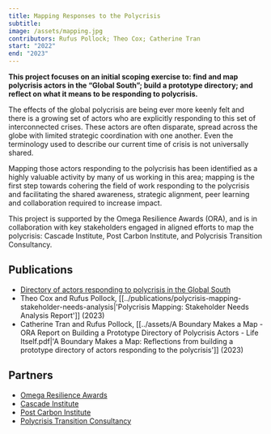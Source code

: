 ```yaml
---
title: Mapping Responses to the Polycrisis
subtitle: 
image: /assets/mapping.jpg
contributors: Rufus Pollock; Theo Cox; Catherine Tran
start: "2022"
end: "2023"
---
```

**This project focuses on an initial scoping exercise to: find and map polycrisis actors in the “Global South”; build a prototype directory; and reflect on what it means to be responding to polycrisis.** 

The effects of the global polycrisis are being ever more keenly felt and there is a growing set of actors who are explicitly responding to this set of interconnected crises. These actors are often disparate, spread across the globe with limited strategic coordination with one another. Even the terminology used to describe our current time of crisis is not universally shared. 

Mapping those actors responding to the polycrisis has been identified as a highly valuable activity by many of us working in this area; mapping is the first step towards cohering the field of work responding to the polycrisis and facilitating the shared awareness, strategic alignment, peer learning and collaboration required to increase impact.

This project is supported by the Omega Resilience Awards (ORA), and is in collaboration with key stakeholders engaged in aligned efforts to map the polycrisis: Cascade Institute, Post Carbon Institute, and Polycrisis Transition Consultancy.

## Publications

- [Directory of actors responding to polycrisis in the Global South](https://airtable.com/appihB5LGqUeA5bl5/shrLQk7H2HhKDmd6P/tbllP3ZWZvi9E1QaY)
- Theo Cox and Rufus Pollock, [[../publications/polycrisis-mapping-stakeholder-needs-analysis|'Polycrisis Mapping: Stakeholder Needs Analysis Report']] (2023)
- Catherine Tran and Rufus Pollock, [[../assets/A Boundary Makes a Map - ORA Report on Building a Prototype Directory of Polycrisis Actors - Life Itself.pdf|'A Boundary Makes a Map: Reflections from building a prototype directory of actors responding to the polycrisis']] (2023)

## Partners

- [Omega Resilience Awards](https://omega.ngo/our-work/ora/)
- [Cascade Institute](https://cascadeinstitute.org/) 
- [Post Carbon Institute](https://www.postcarbon.org/)
- [Polycrisis Transition Consultancy](https://www.postcarbon.org/)